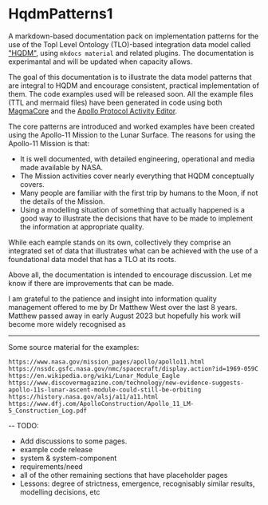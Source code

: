 # HqdmPatterns1

A markdown-based documentation pack on implementation patterns for the use of the Topl Level Ontology (TLO)-based integration data model called ["HQDM"](https://www.oreilly.com/library/view/developing-high-quality/9780123751065/), using ```mkdocs material``` and related plugins.  The documentation is experimantal and will be updated when capacity allows.

The goal of this documentation is to illustrate the data model patterns that are integral to HQDM and encourage consistent, practical implementation of them.  The code examples used will be released soon.  All the example files (TTL and mermaid files) have been generated in code using both [MagmaCore](https://github.com/ClimbingAl/MagmaCore) and the [Apollo Protocol Activity Editor](https://apollo-protocol.github.io/4d-activity-editor/).

The core patterns are introduced and worked examples have been created using the Apollo-11 Mission to the Lunar Surface.  The reasons for using the Apollo-11 Mission is that:

- It is well documented, with detailed engineering, operational and media made available by NASA.
- The Mission activities cover nearly everything that HQDM conceptually covers.
- Many people are familiar with the first trip by humans to the Moon, if not the details of the Mission.
- Using a modelling situation of something that actually happened is a good way to illustrate the decisions that have to be made to implement the information at appropriate quality.

While each eample stands on its own, collectively they comprise an integrated set of data that illustrates what can be achieved with the use of a foundational data model that has a TLO at its roots.

Above all, the documentation is intended to encourage discussion.  Let me know if there are improvements that can be made.

I am grateful to the patience and insight into information quality management offered to me by Dr Matthew West over the last 8 years.  Matthew passed away in early August 2023 but hopefully his work will become more widely recognised as 

--------------------------------------------------------------

Some source material for the examples:

    https://www.nasa.gov/mission_pages/apollo/apollo11.html
    https://nssdc.gsfc.nasa.gov/nmc/spacecraft/display.action?id=1969-059C
    https://en.wikipedia.org/wiki/Lunar_Module_Eagle
    https://www.discovermagazine.com/technology/new-evidence-suggests-apollo-11s-lunar-ascent-module-could-still-be-orbiting
    https://history.nasa.gov/alsj/a11/a11.html
    https://www.dfj.com/ApolloConstruction/Apollo_11_LM-5_Construction_Log.pdf


-- TODO:
- Add discussions to some pages.
- example code release
- system & system-component
- requirements/need
- all of the other remaining sections that have placeholder pages
- Lessons: degree of strictness, emergence, recognisably similar results, modelling decisions, etc
